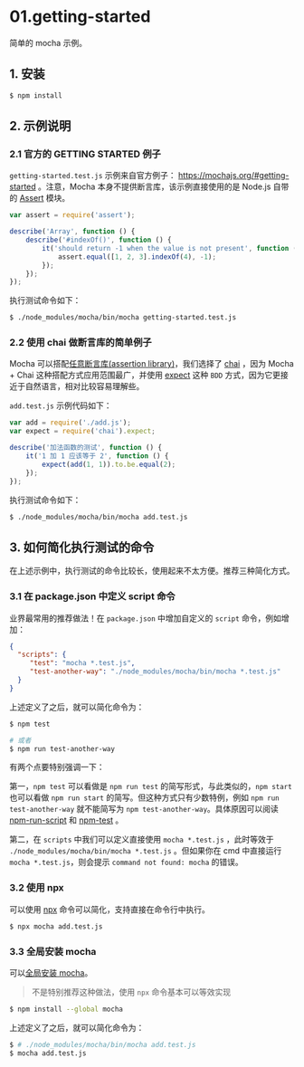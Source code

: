 # 01.getting-started

简单的 mocha 示例。

## 1. 安装

```bash
$ npm install
```

## 2. 示例说明

### 2.1 官方的 GETTING STARTED 例子

`getting-started.test.js` 示例来自官方例子： https://mochajs.org/#getting-started 。注意，Mocha 本身不提供断言库，该示例直接使用的是 Node.js 自带的 [Assert](https://nodejs.org/api/assert.html) 模块。

```js
var assert = require('assert');

describe('Array', function () {
    describe('#indexOf()', function () {
        it('should return -1 when the value is not present', function () {
            assert.equal([1, 2, 3].indexOf(4), -1);
        });
    });
});
```

执行测试命令如下：

```bash
$ ./node_modules/mocha/bin/mocha getting-started.test.js
```

### 2.2 使用 chai 做断言库的简单例子

Mocha 可以搭配[任意断言库(assertion library)](https://mochajs.org/#assertions)，我们选择了 [chai](https://www.chaijs.com/) ，因为 Mocha + Chai 这种搭配方式应用范围最广，并使用 [expect](https://www.chaijs.com/api/bdd/) 这种 `BDD` 方式，因为它更接近于自然语言，相对比较容易理解些。

`add.test.js` 示例代码如下：

```js
var add = require('./add.js');
var expect = require('chai').expect;

describe('加法函数的测试', function () {
    it('1 加 1 应该等于 2', function () {
        expect(add(1, 1)).to.be.equal(2);
    });
});
```

执行测试命令如下：

```bash
$ ./node_modules/mocha/bin/mocha add.test.js
```

## 3. 如何简化执行测试的命令

在上述示例中，执行测试的命令比较长，使用起来不太方便。推荐三种简化方式。

### 3.1 在 package.json 中定义 script 命令

业界最常用的推荐做法！在 `package.json` 中增加自定义的 `script` 命令，例如增加：

```json
{
  "scripts": {
     "test": "mocha *.test.js",
     "test-another-way": "./node_modules/mocha/bin/mocha *.test.js"
  }
}
```

上述定义了之后，就可以简化命令为：

```bash
$ npm test

# 或者
$ npm run test-another-way
```

有两个点要特别强调一下：

第一，`npm test` 可以看做是 `npm run test` 的简写形式，与此类似的，`npm start` 也可以看做 `npm run start` 的简写。但这种方式只有少数特例，例如 `npm run test-another-way` 就不能简写为 `npm test-another-way`。具体原因可以阅读 [npm-run-script](https://docs.npmjs.com/cli-commands/run-script.html) 和 [npm-test](https://docs.npmjs.com/cli-commands/test) 。

第二，在 `scripts` 中我们可以定义直接使用 `mocha *.test.js` ，此时等效于 `./node_modules/mocha/bin/mocha *.test.js` 。但如果你在 cmd 中直接运行 `mocha *.test.js`，则会提示 `command not found: mocha` 的错误。


### 3.2 使用 npx

可以使用 [npx](https://www.npmjs.com/package/npx) 命令可以简化，支持直接在命令行中执行。

```bash
$ npx mocha add.test.js
```

### 3.3 全局安装 mocha

可以[全局安装 mocha](https://mochajs.org/#installation)。

> 不是特别推荐这种做法，使用 `npx` 命令基本可以等效实现

```bash
$ npm install --global mocha
```

上述定义了之后，就可以简化命令为：

```bash
$ # ./node_modules/mocha/bin/mocha add.test.js
$ mocha add.test.js
```
